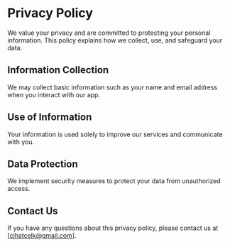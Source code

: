 # Privacy Policy

We value your privacy and are committed to protecting your personal information. This policy explains how we collect, use, and safeguard your data.

## Information Collection

We may collect basic information such as your name and email address when you interact with our app.

## Use of Information

Your information is used solely to improve our services and communicate with you.

## Data Protection

We implement security measures to protect your data from unauthorized access.

## Contact Us

If you have any questions about this privacy policy, please contact us at [cihatcelk@gmail.com].

